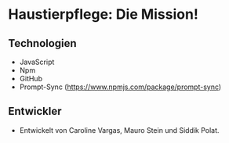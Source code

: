 
# Haustierpflege: Die Mission! 

## Technologien
* JavaScript
* Npm
* GitHub
* Prompt-Sync (https://www.npmjs.com/package/prompt-sync)

## Entwickler
* Entwickelt von Caroline Vargas, Mauro Stein und Siddik Polat.

